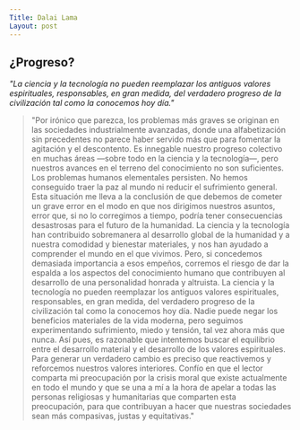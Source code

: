 ```yaml
---
Title: Dalai Lama
Layout: post
---
```

## ¿Progreso?
_"La ciencia y la tecnología no pueden reemplazar los antiguos valores espirituales, responsables, en gran medida, del verdadero progreso de la civilización tal como la conocemos hoy día."_
> "Por irónico que parezca, los problemas más graves se originan en las sociedades industrialmente avanzadas, donde una alfabetización sin precedentes no parece haber servido más que para fomentar la agitación y el descontento. Es innegable nuestro progreso colectivo en muchas áreas —sobre todo en la ciencia y la tecnología—, pero nuestros avances en el terreno del conocimiento no son suficientes. Los problemas humanos elementales persisten. No hemos conseguido traer la paz al mundo ni reducir el sufrimiento general. Esta situación me lleva a la conclusión de que debemos de cometer un grave error en el modo en que nos dirigimos nuestros asuntos, error que, si no lo corregimos a tiempo, podría tener consecuencias desastrosas para el futuro de la humanidad. La ciencia y la tecnología han contribuido sobremanera al desarrollo global de la humanidad y a nuestra comodidad y bienestar materiales, y nos han ayudado a comprender el mundo en el que vivimos. Pero, si concedemos demasiada importancia a esos empeños, corremos el riesgo de dar la espalda a los aspectos del conocimiento humano que contribuyen al desarrollo de una personalidad honrada y altruista. La ciencia y la tecnología no pueden reemplazar los antiguos valores espirituales, responsables, en gran medida, del verdadero progreso de la civilización tal como la conocemos hoy día. Nadie puede negar los beneficios materiales de la vida moderna, pero seguimos experimentando sufrimiento, miedo y tensión, tal vez ahora más que nunca. Así pues, es razonable que intentemos buscar el equilibrio entre el desarrollo material y el desarrollo de los valores espirituales. Para generar un verdadero cambio es preciso que reactivemos y reforcemos nuestros valores interiores. Confío en que el lector comparta mi preocupación por la crisis moral que existe actualmente en todo el mundo y que se una a mí a la hora de apelar a todas las personas religiosas y humanitarias que comparten esta preocupación, para que contribuyan a hacer que nuestras sociedades sean más compasivas, justas y equitativas."
